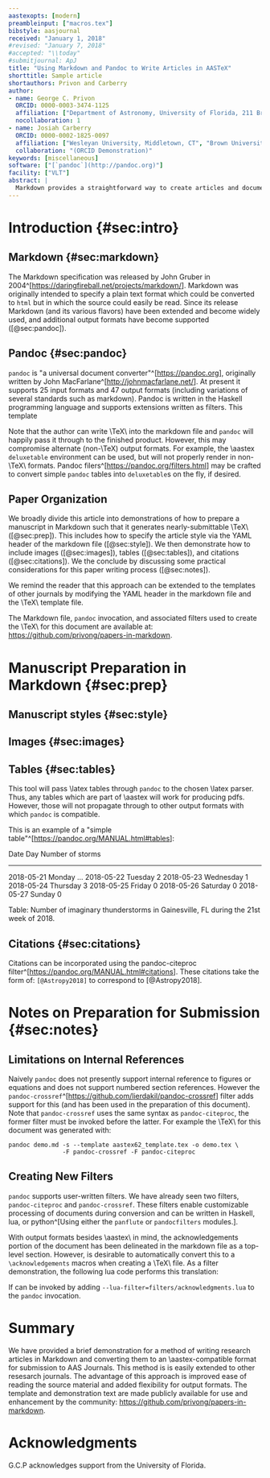 ```yaml
---
aastexopts: [modern]
preambleinput: ["macros.tex"]
bibstyle: aasjournal
received: "January 1, 2018"
#revised: "January 7, 2018"
#accepted: "\\today"
#submitjournal: ApJ
title: "Using Markdown and Pandoc to Write Articles in AASTeX"
shorttitle: Sample article
shortauthors: Privon and Carberry
author:
- name: George C. Privon
  ORCID: 0000-0003-3474-1125
  affiliation: ["Department of Astronomy, University of Florida, 211 Bryant Space Sciences Center, Gainesville, 32611 FL, USA"]
  nocollaboration: 1
- name: Josiah Carberry
  ORCID: 0000-0002-1825-0097
  affiliation: ["Wesleyan University, Middletown, CT", "Brown University: Providence, RI"]
  collaboration: "(ORCID Demonstration)"
keywords: [miscellaneous]
software: ["[`pandoc`](http://pandoc.org)"]
facility: ["VLT"]
abstract: |
  Markdown provides a straightforward way to create articles and documentation in a form where the underlying text is easily readable, while also facilitating the generation of various other formats. This includes \TeX\, HTML, docx, and PDF (via \TeX) files. This article and the associated code describe a template which can be used to write articles in Markdown and use the `pandoc` software to convert the markdown text into an \aastex-compatible tex file for submission to the AAS Journals. The advantage of this approach is ease of readability for the source files and flexibility in output formats. We note that this approach can be applied to \TeX\ submissions for other journals and only requires the creation of an appropriate \TeX\ template file and modification of the YAML header of this demonstration document.
---
```


# Introduction {#sec:intro}

## Markdown {#sec:markdown}

The Markdown specification was released by John Gruber in 2004^[<https://daringfireball.net/projects/markdown/>].
Markdown was originally intended to specify a plain text format which could be converted to `html` but in which the source could easily be read.
Since its release Markdown (and its various flavors) have been extended and become widely used, and additional output formats have become supported ([@sec:pandoc]).

## Pandoc {#sec:pandoc}

`pandoc` is "a universal document converter"^[<https://pandoc.org>], originally written by John MacFarlane^[<http://johnmacfarlane.net/>].
At present it supports 25 input formats and 47 output formats (including variations of several standards such as markdown).
Pandoc is written in the Haskell programming language and supports extensions written as filters.
This template

Note that the author can write \TeX\ into the markdown file and `pandoc` will happily pass it through to the finished product.
However, this may compromise alternate (non-\TeX) output formats.
For example, the \aastex `deluxetable` environment can be used, but will not properly render in non-\TeX\ formats.
Pandoc filers^[<https://pandoc.org/filters.html>] may be crafted to convert simple `pandoc` tables into `deluxetable`s on the fly, if desired.

## Paper Organization

We broadly divide this article into demonstrations of how to prepare a manuscript in Markdown such that it generates nearly-submittable \TeX\ ([@sec:prep]).
This includes how to specify the article style via the YAML header of the markdown file ([@sec:style]).
We then demonstrate how to include images ([@sec:images]), tables ([@sec:tables]), and citations ([@sec:citations]).
We the conclude by discussing some practical considerations for this paper writing process ([@sec:notes]).

We remind the reader that this approach can be extended to the templates of other journals by modifying the YAML header in the markdown file and the \TeX\ template file.

The Markdown file, `pandoc` invocation, and associated filters used to create the \TeX\ for this document are available at: <https://github.com/privong/papers-in-markdown>.

# Manuscript Preparation in Markdown {#sec:prep}

## Manuscript styles {#sec:style}

## Images {#sec:images}

## Tables {#sec:tables}

This tool will pass \latex tables through `pandoc` to the chosen \latex parser.
Thus, any tables which are part of \aastex will work for producing pdfs.
However, those will not propagate through to other output formats with which `pandoc` is compatible.

This is an example of a "simple table"^[<https://pandoc.org/MANUAL.html#tables>]:

Date        Day              Number of storms
----------  --------------  -----------------
2018-05-21  Monday                        ...
2018-05-22  Tuesday                         2
2018-05-23  Wednesday                       1
2018-05-24  Thursday                        3
2018-05-25  Friday                          0
2018-05-26  Saturday                        0
2018-05-27  Sunday                          0

Table: Number of imaginary thunderstorms in Gainesville, FL during the 21st week of 2018. 

## Citations {#sec:citations}

Citations can be incorporated using the pandoc-citeproc filter^[<https://pandoc.org/MANUAL.html#citations>].
These citations take the form of: `[@Astropy2018]` to correspond to [@Astropy2018].

# Notes on Preparation for Submission {#sec:notes}

## Limitations on Internal References

Naively `pandoc` does not presently support internal reference to figures or equations and does not support numbered section references.
However the `pandoc-crossref`^[<https://github.com/lierdakil/pandoc-crossref>] filter adds support for this (and has been used in the preparation of this document).
Note that `pandoc-crossref` uses the same syntax as `pandoc-citeproc`, the former filter must be invoked before the latter.
For example the \TeX\ for this document was generated with:

    pandoc demo.md -s --template aastex62_template.tex -o demo.tex \
                   -F pandoc-crossref -F pandoc-citeproc

## Creating New Filters

`pandoc` supports user-written filters.
We have already seen two filters, `pandoc-citeproc` and `pandoc-crossref`.
These filters enable customizable processing of documents during conversion and can be written in Haskell, lua, or python^[Using either the `panflute` or `pandocfilters` modules.].

With output formats besides \aastex\ in mind, the acknowledgements portion of the document has been delineated in the markdown file as a top-level section.
However, is desirable to automatically convert this to a `\acknowledgements` macros when creating a \TeX\ file.
As a filter demonstration, the following lua code performs this translation:



If can be invoked by adding `--lua-filter=filters/acknowledgments.lua` to the `pandoc` invocation.

# Summary

We have provided a brief demonstration for a method of writing research articles in Markdown and converting them to an \aastex-compatible format for submission to AAS Journals.
This method is is easily extended to other resesarch journals.
The advantage of this approach is improved ease of reading the source material and added flexibility for output formats.
The template and demonstration text are made publicly available for use and enhancement by the community: <https://github.com/privong/papers-in-markdown>.



# Acknowledgments

G.C.P acknowledges support from the University of Florida.
